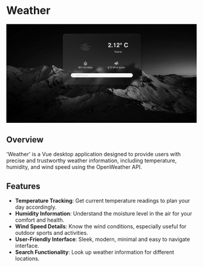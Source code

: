 # Weather

![example](./Demo.png)

## Overview

'Weather' is a Vue desktop application designed to provide users with precise and trustworthy weather information, including temperature, humidity, and wind speed using the OpenWeather API.

## Features

- **Temperature Tracking**: Get current temperature readings to plan your day accordingly.
- **Humidity Information**: Understand the moisture level in the air for your comfort and health.
- **Wind Speed Details**: Know the wind conditions, especially useful for outdoor sports and activities.
- **User-Friendly Interface**: Sleek, modern, minimal and easy to navigate interface.
- **Search Functionality**: Look up weather information for different locations.
